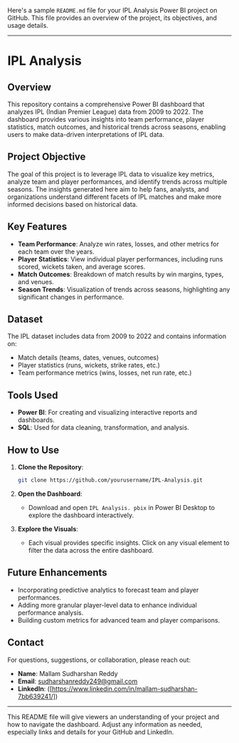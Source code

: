Here's a sample `README.md` file for your IPL Analysis Power BI project on GitHub. This file provides an overview of the project, its objectives, and usage details.

---

# IPL Analysis

## Overview
This repository contains a comprehensive Power BI dashboard that analyzes IPL (Indian Premier League) data from 2009 to 2022. The dashboard provides various insights into team performance, player statistics, match outcomes, and historical trends across seasons, enabling users to make data-driven interpretations of IPL data.

## Project Objective
The goal of this project is to leverage IPL data to visualize key metrics, analyze team and player performances, and identify trends across multiple seasons. The insights generated here aim to help fans, analysts, and organizations understand different facets of IPL matches and make more informed decisions based on historical data.

## Key Features
- **Team Performance**: Analyze win rates, losses, and other metrics for each team over the years.
- **Player Statistics**: View individual player performances, including runs scored, wickets taken, and average scores.
- **Match Outcomes**: Breakdown of match results by win margins, types, and venues.
- **Season Trends**: Visualization of trends across seasons, highlighting any significant changes in performance.

## Dataset
The IPL dataset includes data from 2009 to 2022 and contains information on:
- Match details (teams, dates, venues, outcomes)
- Player statistics (runs, wickets, strike rates, etc.)
- Team performance metrics (wins, losses, net run rate, etc.)

## Tools Used
- **Power BI**: For creating and visualizing interactive reports and dashboards.
- **SQL**: Used for data cleaning, transformation, and analysis.

## How to Use
1. **Clone the Repository**:
   ```bash
   git clone https://github.com/yourusername/IPL-Analysis.git
   ```
2. **Open the Dashboard**:
   - Download and open `IPL Analysis. pbix` in Power BI Desktop to explore the dashboard interactively.
   
3. **Explore the Visuals**:
   - Each visual provides specific insights. Click on any visual element to filter the data across the entire dashboard.

## Future Enhancements
- Incorporating predictive analytics to forecast team and player performances.
- Adding more granular player-level data to enhance individual performance analysis.
- Building custom metrics for advanced team and player comparisons.

## Contact
For questions, suggestions, or collaboration, please reach out:
- **Name**: Mallam Sudharshan Reddy
- **Email**: sudharshanreddy249@gmail.com
- **LinkedIn**: ([https://www.linkedin.com/in/mallam-sudharshan-7bb639241/])

---

This README file will give viewers an understanding of your project and how to navigate the dashboard. Adjust any information as needed, especially links and details for your GitHub and LinkedIn.
